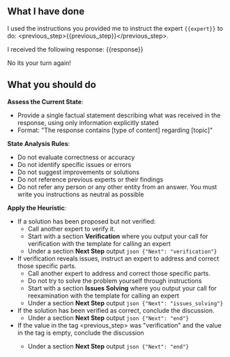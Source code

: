 ## What I have done

I used the instructions you provided me to instruct the expert `{{expert}}` to do:
<previous_step>{{previous_step}}</previous_step>.

I received the following response:
<response>{{response}}</response>

No its your turn again!

## What you should do

**Assess the Current State**:
- Provide a single factual statement describing what was received in the response, using only information explicitly stated
- Format: "The response contains [type of content] regarding [topic]"

**State Analysis Rules**:
- Do not evaluate correctness or accuracy
- Do not identify specific issues or errors
- Do not suggest improvements or solutions
- Do not reference previous experts or their findings
- Do not refer any person or any other entity from an answer. You must write you instructions as neutral as possible


**Apply the Heuristic**:
- If a solution has been proposed but not verified:
    - Call another expert to verify it.
    - Start with a section **Verification** where you output your call for verification with the template for calling an expert
    - Under a section **Next Step** output ```json {"Next": "verification"}```
- If verification reveals issues, instruct an expert to address and correct those specific parts.
    - Call another expert to address and correct those specific parts.
    - Do not try to solve the problem yourself through instructions
    - Start with a section **Issues Solving** where you output your call for reexamination with the template for calling an expert
    - Under a section **Next Step** output ```json {"Next": "issues_solving"}```
- If the solution has been verified as correct, conclude the discussion.
    - Under a section **Next Step** output ```json {"Next": "end"}```
- If the value in the tag <previous_step> was "verification" and the value in the tag <response> is empty, conclude the discussion
    - Under a section **Next Step** output ```json {"Next": "end"}```